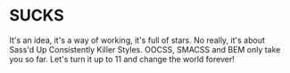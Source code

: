SUCKS
=====

It's an idea, it's a way of working, it's full of stars. No really, it's about Sass'd Up Consistently Killer Styles. OOCSS, SMACSS and BEM only take you so far. Let's turn it up to 11 and change the world forever!
